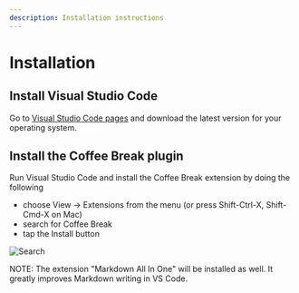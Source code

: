 ```yaml
---
description: Installation instructions
---
```


# Installation

## Install Visual Studio Code

Go to [Visual Studio Code pages](https://code.visualstudio.com/) and download the latest version for your operating system.

## Install the Coffee Break plugin

Run Visual Studio Code and install the Coffee Break extension by doing the following

- choose View -> Extensions from the menu (or press Shift-Ctrl-X, Shift-Cmd-X on Mac)
- search for Coffee Break
- tap the Install button

![Search](../assets/img/docs/extension_search.png)

NOTE: The extension "Markdown All In One" will be installed as well. It greatly improves Markdown writing in VS Code.

